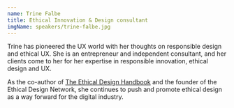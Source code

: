 ```yaml
---
name: Trine Falbe
title: Ethical Innovation & Design consultant
imgName: speakers/trine-falbe.jpg
---
```


Trine has pioneered the UX world with her thoughts on responsible design and ethical UX. She is an entrepreneur and independent consultant, and her clients come to her for her expertise in responsible innovation, ethical design and UX.  

As the co-author of [The Ethical Design Handbook](https://ethicaldesignhandbook.com/) and the founder of the Ethical Design Network, she continues to push and promote ethical design as a way forward for the digital industry.